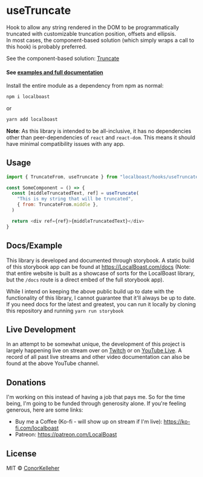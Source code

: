<!--- Autogenerated Readme. Do not edit. Edit the templates or config files instead. --->
<h1>useTruncate</h1>
Hook to allow any string rendered in the DOM to be programmatically truncated  with customizable truncation position, offsets and ellipsis.<br>
In most cases, the component-based solution (which simply wraps a call to this hook) is probably preferred.
<br>

See the component-based solution: [Truncate](https://github.com/conorkelleher/localboast/tree/main/src/components/Truncate)<br><h4>See [examples and full documentation](https://localboast.com/docs?path=/docs/hooks-usetruncate--docs)</h4>

Install the entire module as a dependency from npm as normal:

```bash
npm i localboast
```

or

```bash
yarn add localboast
```

**Note**: As this library is intended to be all-inclusive, it has no dependencies other than peer-dependencies of `react` and `react-dom`. This means it should have minimal compatibility issues with any app.

## Usage

```javascript
import { TruncateFrom, useTruncate } from "localboast/hooks/useTruncate"

const SomeComponent = () => {
  const [middleTruncatedText, ref] = useTruncate(
    "This is my string that will be truncated",
    { from: TruncateFrom.middle },
  )

  return <div ref={ref}>{middleTruncatedText}</div>
}

```
## Docs/Example

This library is developed and documented through storybook.
A static build of this storybook app can be found at https://LocalBoast.com/docs
(Note: that entire website is built as a showcase of sorts for the LocalBoast library, but the `/docs` route is a direct embed of the full storybook app).

While I intend on keeping the above public build up to date with the functionality of this library, I cannot guarantee that it'll always be up to date. If you need docs for the latest and greatest, you can run it locally by cloning this repository and running `yarn run storybook`

## Live Development

In an attempt to be somewhat unique, the development of this project is largely happening live on stream over on [Twitch](https://twitch.tv/localboast) or on [YouTube Live](http://youtube.com/channel/UCt-IaL4qQsOU6_rbS7zky1Q/live). A record of all past live streams and other video documentation can also be found at the above YouTube channel.

## Donations

I'm working on this instead of having a job that pays me. So for the time being, I'm going to be funded through generosity alone. If you're feeling generous, here are some links:

- Buy me a Coffee (Ko-fi - will show up on stream if I'm live): https://ko-fi.com/localboast
- Patreon: https://patreon.com/LocalBoast

## License

MIT © [ConorKelleher](https://github/com/ConorKelleher)